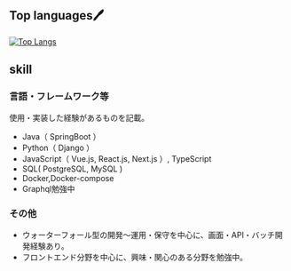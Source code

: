 ## Top languages🖊️


[![Top Langs](https://github-readme-stats.vercel.app/api/top-langs/?username=w8f&hide=VBA&theme=tokyonight)](https://github.com/w8f/github-readme-stats)

## skill
###  言語・フレームワーク等
使用・実装した経験があるものを記載。
- Java（ SpringBoot ） 
- Python（ Django ） 
- JavaScript（ Vue.js, React.js, Next.js ）, TypeScript
- SQL( PostgreSQL, MySQL )
- Docker,Docker-compose
- Graphql勉強中
### その他
- ウォーターフォール型の開発〜運用・保守を中心に、画面・API・バッチ開発経験あり。
- フロントエンド分野を中心に、興味・関心のある分野を勉強中。

<!--
**w8f/w8f** is a ✨ _special_ ✨ repository because its `README.md` (this file) appears on your GitHub profile.

Here are some ideas to get you started:

- 🔭 I’m currently working on ...
- 🌱 I’m currently learning ...
- 👯 I’m looking to collaborate on ...
- 🤔 I’m looking for help with ...
- 💬 Ask me about ...
- 📫 How to reach me: ...
- 😄 Pronouns: ...
- ⚡ Fun fact: ...
-->
